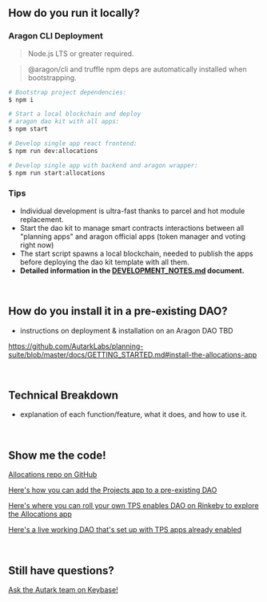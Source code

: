 ## How do you run it locally?

### Aragon CLI Deployment 

> Node.js LTS or greater required.

> @aragon/cli and truffle npm deps are automatically installed when bootstrapping.

```bash
# Bootstrap project dependencies:
$ npm i

# Start a local blockchain and deploy
# aragon dao kit with all apps:
$ npm start

# Develop single app react frontend:
$ npm run dev:allocations

# Develop single app with backend and aragon wrapper:
$ npm run start:allocations
```

### Tips
- Individual development is ultra-fast thanks to parcel and hot module replacement.
- Start the dao kit to manage smart contracts interactions between all "planning apps" and aragon official apps (token manager and voting right now)
- The start script spawns a local blockchain, needed to publish the apps before deploying the dao kit template with all them.
- **Detailed information in the [DEVELOPMENT_NOTES.md](/docs/DEVELOPMENT_NOTES.md) document.**

<br>

## How do you install it in a pre-existing DAO?
- instructions on deployment & installation on an Aragon DAO TBD

https://github.com/AutarkLabs/planning-suite/blob/master/docs/GETTING_STARTED.md#install-the-allocations-app

<br>

## Technical Breakdown 
- explanation of each function/feature, what it does, and how to use it. 

<br>

## Show me the code!

[Allocations repo on GitHub](https://github.com/AutarkLabs/planning-suite/tree/dev/apps/allocations)

[Here's how you can add the Projects app to a pre-existing DAO](https://github.com/AutarkLabs/planning-suite/blob/master/docs/GETTING_STARTED.md#install-the-allocations-app)

[Here's where you can roll your own TPS enables DAO on Rinkeby to explore the Allocations app](https://rinkeby.autark.xyz/)

[Here's a live working DAO that's set up with TPS apps already enabled](https://rinkeby.aragon.org/#/dune.aragonid.eth)

<br>

## Still have questions?

[Ask the Autark team on Keybase!](https://keybase.io/team/autark.community)

<br>
